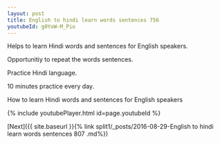 ```yaml
---
layout: post
title: English to hindi learn words sentences 756 
youtubeId: g0YoW-M_Pio
---
```

 
 
Helps to learn Hindi words and sentences for English speakers.

Opportunitiy to repeat the words sentences. 

Practice Hindi language. 
 
10 minutes practice every day. 
 
How to learn Hindi words and sentences for English speakers 
 
{% include youtubePlayer.html id=page.youtubeId %}
 
 
[Next]({{ site.baseurl }}{% link  split1/_posts/2016-08-29-English to hindi learn words sentences 807 .md%})
 
